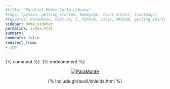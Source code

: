 ```yaml
---
#title: "Parallel Monte Carlo Library"
#tags: [python, getting_started, homepage, front_matter, frontpage]
#keywords: ParaMonte, Fortran, C, Python, Julia, MATLAB, getting_started, homepage, front_matter, frontpage
sidebar: home_sidebar
permalink: index.html
summary:
comments: false
redirect_from:
- /pm
---
```


{% comment %}
    <a href="" target="_blank"><img src="" alt="" /></a>
{% endcomment %}

<div style="display:block;text-align:center;">
    <figure>
        <a href="{{site.baseurl}}/overview/preface/">
            <img
                src = "{{site.baseurl}}/images/paramonte.png"
                alt = "ParaMonte"
            >
        </a>
    </figure>
    {% include git/auxil/shields.html %}

</div>
  
<br>

